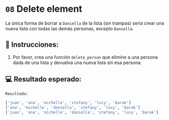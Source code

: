 # `08` Delete element

La única forma de borrar a `Daniella` de la lista (sin trampas) sería crear una nueva lista con todas las demás personas, excepto `Daniella`.

## 📝 Instrucciones:

1. Por favor, crea una función `delete_person` que elimine a una persona dada de una lista y devuelva una nueva lista sin esa persona.

## 💻 Resultado esperado:

 ```py
Resultado:

['juan', 'ana', 'michelle', 'stefany', 'lucy', 'barak']
['ana', 'michelle', 'daniella', 'stefany', 'lucy', 'barak']
['juan', 'ana', 'michelle', 'daniella', 'stefany', 'lucy', 'barak']
```
